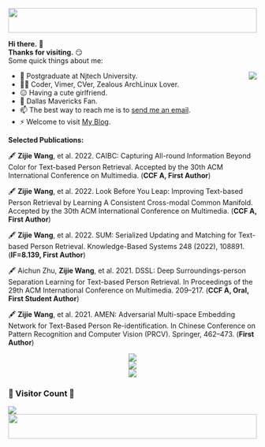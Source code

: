 <img style="height:50px;width:100%;" src="https://github.com/JonnieWayy/JonnieWayy/blob/master/src/imgs/2.gif" height="50px" width="100%" />



**Hi there.** 👋  
**Thanks for visiting.** 😏  
Some quick things about me:

<img align="right" src="https://github-readme-stats.vercel.app/api?username=JonnieWayy&count_private=true&show_icons=true&theme=radical&include_all_commits=True&show_icons=True">

+ 🔭 Postgraduate at Njtech University.
+ 🧑‍💻 Coder, Vimer, CVer, Zealous ArchLinux Lover.
+ 😑 Having a cute girlfriend.
+ 🏀 Dallas Mavericks Fan.
+ 📫 The best way to reach me is to <a href="mailto:zijiewang9928@gmail.com">send me an email</a>.
+ ⚡ Welcome to visit [My Blog](http://jonathanwayy.xyz/).

<!--
[![Zijie Wang's GitHub Stats](https://github-readme-stats.vercel.app/api?username=JonnieWayy&count_private=true&show_icons=true&theme=radical&include_all_commits=True)](https://github.com/JonnieWayy)
-->

**Selected Publications:**

🖋 **Zijie Wang**, et al. 2022. CAIBC: Capturing All-round Information Beyond Color for Text-based Person Retrieval. Accepted by the 30th ACM International Conference on Multimedia. (**CCF A, First Author**)

🖋 **Zijie Wang**, et al. 2022. Look Before You Leap: Improving Text-based Person Retrieval by Learning A Consistent Cross-modal Common Manifold. Accepted by the 30th ACM International Conference on Multimedia. (**CCF A, First Author**)

🖋 **Zijie Wang**, et al. 2022. SUM: Serialized Updating and Matching for Text-based Person Retrieval. Knowledge-Based Systems 248 (2022), 108891. (**IF=8.139, First Author**)

🖋 Aichun Zhu, **Zijie Wang**, et al. 2021. DSSL: Deep Surroundings-person Separation Learning for Text-based Person Retrieval. In Proceedings of the 29th ACM International Conference on Multimedia. 209–217. (**CCF A, Oral, First Student Author**)

🖋 **Zijie Wang**, et al. 2021. AMEN: Adversarial Multi-space Embedding Network for Text-Based Person Re-identification. In Chinese Conference on Pattern Recognition and Computer Vision (PRCV). Springer, 462–473. (**First Author**) 

<div align="center"> <img src="https://github-profile-trophy.vercel.app/?username=JonnieWayy&theme=darkhub&row=1&column=7&no-frame=True&no-bg=False" /> </div>

<div align="center"> <img src="https://github-readme-streak-stats.herokuapp.com/?user=JonnieWayy&theme=radical&hide_border=False" /> </div>

<!-- <div align="center"> <img src="https://metrics.lecoq.io/JonnieWayy?template=classic&config.timezone=Asia%2FShanghai"> </div> -->

<div align="center"> <img src="https://activity-graph.herokuapp.com/graph?username=JonnieWayy&theme=xcode" /> </div>

### 🌱 Visitor Count 🌱
<img src="https://profile-counter.glitch.me/JonnieWayy/count.svg" />

<img style="height:50px;width:100%;" src="https://github.com/JonnieWayy/JonnieWayy/blob/master/src/imgs/3.gif" height="50px" width="100%" />


<!--
**JonnieWayy/JonnieWayy** is a ✨ _special_ ✨ repository because its `README.md` (this file) appears on your GitHub profile.

Here are some ideas to get you started:

- 🔭 I’m currently working on ...
- 🌱 I’m currently learning ...
- 👯 I’m looking to collaborate on ...
- 🤔 I’m looking for help with ...
- 💬 Ask me about ...
- 📫 How to reach me: ...
- 😄 Pronouns: ...
- ⚡ Fun fact: ...
-->
